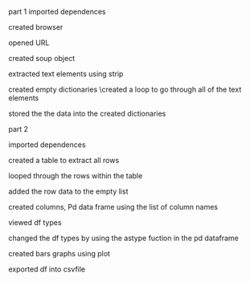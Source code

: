 part 1 
imported dependences

created browser

opened URL

created soup object

extracted text elements using strip

created empty dictionaries \created a loop to go through all of the text elements

stored the the data into the created dictionaries

part 2

imported dependences

created a table to extract all rows

looped through the rows within the table

added the row data to the empty list

created columns, Pd data frame using the list of column names

viewed df types 

changed the df types by using the astype fuction in the pd dataframe

created bars graphs using plot

exported df into csvfile







